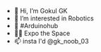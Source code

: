 - 👋 Hi, I’m Gokul GK
- 👀 I’m interested in Robotics
- 🌱 #Arduinohub
- 😶‍🌫️ Expo the Space
- 📫 insta I'd @gk_noob_03 

<!---
gokulgk03/gokulgk03 is a ✨ special ✨ repository because its `README.md` (this file) appears on your GitHub profile.
You can click the Preview link to take a look at your changes.
--->
